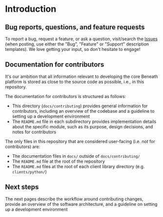 # Introduction

## Bug reports, questions, and feature requests

To report a bug, request a feature, or ask a question, visit/search the [Issues](https://gitlab.com/beneath-hq/beneath/-/issues) (when posting, use either the "Bug", "Feature" or "Support" description templates). We love getting your input, so don't hesitate to engage!

## Documentation for contributors

It's our ambition that all information relevant to developing the core Beneath platform is stored as close to the source code as possible, i.e., in this repository.

The documentation for contributors is structured as follows:

- This directory (`docs/contributing`) provides general information for contributors, including an overview of the codebase and a guideline to setting up a development environment
- The `README.md` file in each subdirectory provides implementation details about the specific module, such as its purpose, design decisions, and notes for contributors

The only files in this repository that are considered user-facing (i.e. *not* for contributors) are:

- The documentation files in `docs/` outside of `docs/contributing/`
- The `README.md` file at the root of the repository
- The `README.md` files at the root of each client library directory (e.g. `clients/python/`)

## Next steps

The next pages describe the workflow around contributing changes, provide an overview of the software architecture, and a guideline on setting up a development environment
